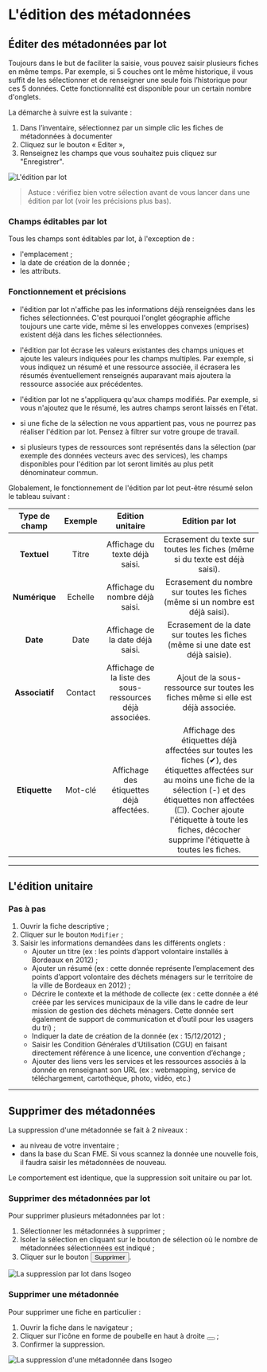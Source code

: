 # L'édition des métadonnées

## Éditer des métadonnées par lot

Toujours dans le but de faciliter la saisie, vous pouvez saisir plusieurs fiches en même temps. Par exemple, si 5 couches ont le même historique, il vous suffit de les sélectionner et de renseigner une seule fois l’historique pour ces 5 données. Cette fonctionnalité est disponible pour un certain nombre d'onglets.

La démarche à suivre est la suivante :

1.	Dans l’inventaire, sélectionnez par un simple clic les fiches de métadonnées à documenter
2.	Cliquez sur le bouton « Editer »,
3.	Renseignez les champs que vous souhaitez puis cliquez sur "Enregistrer".

![L'édition par lot](/assets/inv_edit_batch_demo_history_comment.gif "Démonstration de l'édition par lot")

> Astuce : vérifiez bien votre sélection avant de vous lancer dans une édition par lot (voir les précisions plus bas).

### Champs éditables par lot

Tous les champs sont éditables par lot, à l'exception de :

* l'emplacement ;
* la date de création de la donnée ;
* les attributs.

### Fonctionnement et précisions

*  l'édition par lot n'affiche pas les informations déjà renseignées dans les fiches sélectionnées. C'est pourquoi l'onglet géographie affiche toujours une carte vide, même si les enveloppes convexes (emprises) existent déjà dans les fiches sélectionnées.

* l'édition par lot écrase les valeurs existantes des champs uniques et ajoute les valeurs indiquées pour les champs multiples. Par exemple, si vous indiquez un résumé et une ressource associée, il écrasera les résumés éventuellement renseignés auparavant mais ajoutera la ressource associée aux précédentes.

* l'édition par lot ne s'appliquera qu'aux champs modifiés. Par exemple, si vous n'ajoutez que le résumé, les autres champs seront laissés en l'état.

* si une fiche de la sélection ne vous appartient pas, vous ne pourrez pas réaliser l'édition par lot. Pensez à filtrer sur votre groupe de travail.

* si plusieurs types de ressources sont représentés dans la sélection (par exemple des données vecteurs avec des services), les champs disponibles pour l'édition par lot seront limités au plus petit dénominateur commun.

Globalement, le fonctionnement de l'édition par lot peut-être résumé selon le tableau suivant : 

| **Type de champ** | **Exemple** | **Edition unitaire**                                      | **Edition par lot**                                                                                                                                                                                                                                                          |
|:-----------------:|:-----------:|:---------------------------------------------------------:|:----------------------------------------------------------------------------------------------------------------------------------------------------------------------------------------------------------------------------------------------------------------------------:|
| **Textuel**       | Titre       | Affichage du texte déjà saisi.                            | Ecrasement du texte sur toutes les fiches (même si du texte est déjà saisi).                                                                                                                                                                                                 |
| **Numérique**     | Echelle     | Affichage du nombre déjà saisi.                           | Ecrasement du nombre sur toutes les fiches (même si un nombre est déjà saisi).                                                                                                                                                                                               |
| **Date**          | Date        | Affichage de la date déjà saisi.                          | Ecrasement de la date sur toutes les fiches (même si une date est déjà saisie).                                                                                                                                                                                              |
| **Associatif**    | Contact     | Affichage de la liste des sous-ressources déjà associées. | Ajout de la sous-ressource sur toutes les fiches même si elle est déjà associée.                                                                                                                                                                                             |
| **Etiquette**     | Mot-clé     | Affichage des étiquettes déjà affectées.                  | Affichage des étiquettes déjà affectées sur toutes les fiches (✔), des étiquettes affectées sur au moins une fiche de la sélection (-) et des étiquettes non affectées (☐). Cocher ajoute l'étiquette à toute les fiches, décocher supprime l'étiquette à toutes les fiches. |

________

## L'édition unitaire

### Pas à pas

1.	Ouvrir la fiche descriptive ;
2.	Cliquer sur le bouton `Modifier` ;
3.	Saisir les informations demandées dans les différents onglets :
    * Ajouter un titre (ex : les points d’apport volontaire installés à Bordeaux en 2012) ;
    * Ajouter un résumé (ex : cette donnée représente l’emplacement des points d’apport volontaire des déchets ménagers sur le territoire de la ville de Bordeaux en 2012) ;
    * Décrire le contexte et la méthode de collecte (ex : cette donnée a été créée par les services municipaux de la ville dans le cadre de leur mission de gestion des déchets ménagers. Cette donnée sert également de support de communication et d’outil pour les usagers du tri) ;
    * Indiquer la date de création de la donnée (ex : 15/12/2012) ;
    * Saisir les Condition Générales d’Utilisation (CGU) en faisant directement référence à une licence, une convention d’échange ;
    * Ajouter des liens vers les services et les ressources associés à la donnée en renseignant son URL (ex : webmapping, service de téléchargement, cartothèque, photo, vidéo, etc.)

________

## Supprimer des métadonnées

La suppression d'une métadonnée se fait à 2 niveaux :
* au niveau de votre inventaire ;
* dans la base du Scan FME. Si vous scannez la donnée une nouvelle fois, il faudra saisir les métadonnées de nouveau.

Le comportement est identique, que la suppression soit unitaire ou par lot.

### Supprimer des métadonnées par lot

Pour supprimer plusieurs métadonnées par lot :

1. Sélectionner les métadonnées à supprimer ;
2. Isoler la sélection en cliquant sur le bouton de sélection où le nombre de métadonnées sélectionnées est indiqué ;
3. Cliquer sur le bouton <button id="delete-btn" class="btn btn-danger btn-sm"><i class="fa fa-trash-o"></i> Supprimer</button>.

![La suppression par lot dans Isogeo](/assets/inv_edit_batch_delete.gif "Démonstration de la suppression par lot")

### Supprimer une métadonnée

Pour supprimer une fiche en particulier :

1. Ouvrir la fiche dans le navigateur ;
2. Cliquer sur l'icône en forme de poubelle en haut à droite <button class="metadata-delete btn btn-danger btn-sm"><i class="fa fa-trash-o"></i></button> ;
3. Confirmer la suppression.

![La suppression d'une métadonnée dans Isogeo](/assets/inv_edit_one_delete.png "Démonstration de la suppression unitaire")
